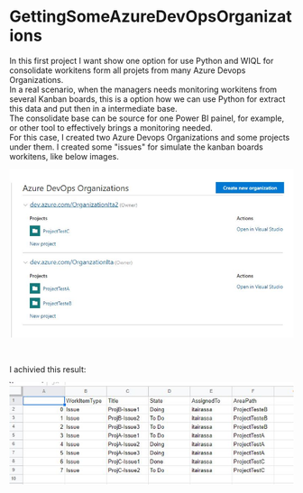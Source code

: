 # GettingSomeAzureDevOpsOrganizations
In this first project I want show one option for use Python and WIQL for consolidate workitens form all projets from many Azure Devops Organizations.<br />
In a real scenario, when the managers needs monitoring workitens from several Kanban boards, this is a option  how we can use Python for extract this data and put then in a intermediate base. <br />
The consolidate base can be source for one Power BI painel, for example, or other tool to effectively brings a monitoring needed.<br />
For this case, I created two Azure Devops Organizations and some projects under them. I created some "issues" for simulate the kanban boards workitens, like below images. <br />

![The Organizations created](https://github.com/ItaSsa/GettingSomeAzureDevOpsOrganizations/blob/main/Proj01_ManyOrganizations.JPG)

<br />

I achivied this result:

![The Result](https://github.com/ItaSsa/GettingSomeAzureDevOpsOrganizations/blob/main/Proj01_CsvResult.JPG)

